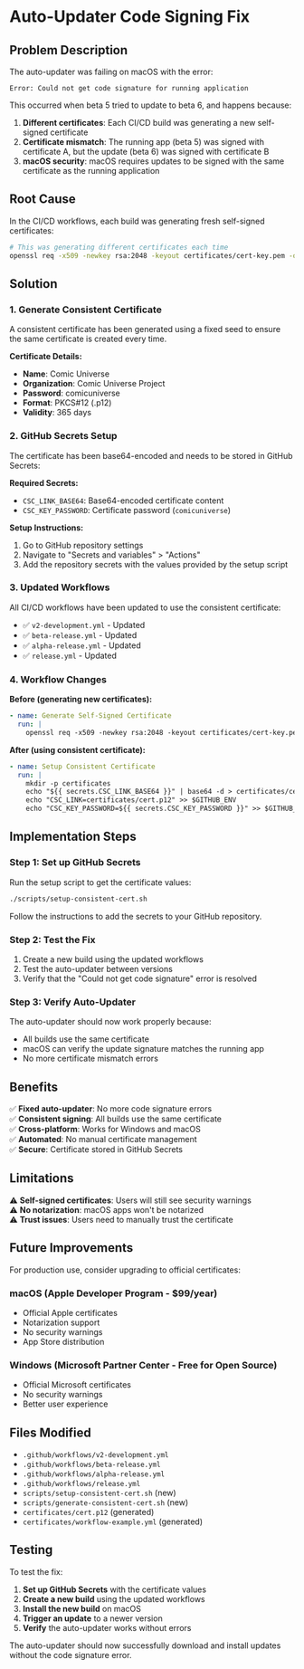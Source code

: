 # Auto-Updater Code Signing Fix

## Problem Description

The auto-updater was failing on macOS with the error:
```
Error: Could not get code signature for running application
```

This occurred when beta 5 tried to update to beta 6, and happens because:

1. **Different certificates**: Each CI/CD build was generating a new self-signed certificate
2. **Certificate mismatch**: The running app (beta 5) was signed with certificate A, but the update (beta 6) was signed with certificate B
3. **macOS security**: macOS requires updates to be signed with the same certificate as the running application

## Root Cause

In the CI/CD workflows, each build was generating fresh self-signed certificates:

```bash
# This was generating different certificates each time
openssl req -x509 -newkey rsa:2048 -keyout certificates/cert-key.pem -out certificates/cert.pem -days 365 -nodes -subj "/C=US/ST=CA/L=San Francisco/O=Comic Universe/CN=Comic Universe"
```

## Solution

### 1. Generate Consistent Certificate

A consistent certificate has been generated using a fixed seed to ensure the same certificate is created every time.

**Certificate Details:**
- **Name**: Comic Universe
- **Organization**: Comic Universe Project
- **Password**: comicuniverse
- **Format**: PKCS#12 (.p12)
- **Validity**: 365 days

### 2. GitHub Secrets Setup

The certificate has been base64-encoded and needs to be stored in GitHub Secrets:

**Required Secrets:**
- `CSC_LINK_BASE64`: Base64-encoded certificate content
- `CSC_KEY_PASSWORD`: Certificate password (`comicuniverse`)

**Setup Instructions:**
1. Go to GitHub repository settings
2. Navigate to "Secrets and variables" > "Actions"
3. Add the repository secrets with the values provided by the setup script

### 3. Updated Workflows

All CI/CD workflows have been updated to use the consistent certificate:

- ✅ `v2-development.yml` - Updated
- ✅ `beta-release.yml` - Updated  
- ✅ `alpha-release.yml` - Updated
- ✅ `release.yml` - Updated

### 4. Workflow Changes

**Before (generating new certificates):**
```yaml
- name: Generate Self-Signed Certificate
  run: |
    openssl req -x509 -newkey rsa:2048 -keyout certificates/cert-key.pem -out certificates/cert.pem -days 365 -nodes -subj "/C=US/ST=CA/L=San Francisco/O=Comic Universe/CN=Comic Universe"
```

**After (using consistent certificate):**
```yaml
- name: Setup Consistent Certificate
  run: |
    mkdir -p certificates
    echo "${{ secrets.CSC_LINK_BASE64 }}" | base64 -d > certificates/cert.p12
    echo "CSC_LINK=certificates/cert.p12" >> $GITHUB_ENV
    echo "CSC_KEY_PASSWORD=${{ secrets.CSC_KEY_PASSWORD }}" >> $GITHUB_ENV
```

## Implementation Steps

### Step 1: Set up GitHub Secrets
Run the setup script to get the certificate values:
```bash
./scripts/setup-consistent-cert.sh
```

Follow the instructions to add the secrets to your GitHub repository.

### Step 2: Test the Fix
1. Create a new build using the updated workflows
2. Test the auto-updater between versions
3. Verify that the "Could not get code signature" error is resolved

### Step 3: Verify Auto-Updater
The auto-updater should now work properly because:
- All builds use the same certificate
- macOS can verify the update signature matches the running app
- No more certificate mismatch errors

## Benefits

✅ **Fixed auto-updater**: No more code signature errors  
✅ **Consistent signing**: All builds use the same certificate  
✅ **Cross-platform**: Works for Windows and macOS  
✅ **Automated**: No manual certificate management  
✅ **Secure**: Certificate stored in GitHub Secrets  

## Limitations

⚠️ **Self-signed certificates**: Users will still see security warnings  
⚠️ **No notarization**: macOS apps won't be notarized  
⚠️ **Trust issues**: Users need to manually trust the certificate  

## Future Improvements

For production use, consider upgrading to official certificates:

### macOS (Apple Developer Program - $99/year)
- Official Apple certificates
- Notarization support
- No security warnings
- App Store distribution

### Windows (Microsoft Partner Center - Free for Open Source)
- Official Microsoft certificates
- No security warnings
- Better user experience

## Files Modified

- `.github/workflows/v2-development.yml`
- `.github/workflows/beta-release.yml`
- `.github/workflows/alpha-release.yml`
- `.github/workflows/release.yml`
- `scripts/setup-consistent-cert.sh` (new)
- `scripts/generate-consistent-cert.sh` (new)
- `certificates/cert.p12` (generated)
- `certificates/workflow-example.yml` (generated)

## Testing

To test the fix:

1. **Set up GitHub Secrets** with the certificate values
2. **Create a new build** using the updated workflows
3. **Install the new build** on macOS
4. **Trigger an update** to a newer version
5. **Verify** the auto-updater works without errors

The auto-updater should now successfully download and install updates without the code signature error.
